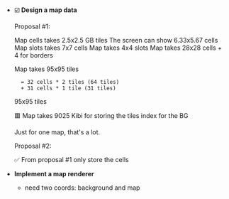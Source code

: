 - ☑️ **Design a map data**

	Proposal #1:

	Map cells takes 2.5x2.5 GB tiles
	The screen can show 6.33x5.67 cells
	Map slots takes 7x7 cells
	Map takes 4x4 slots
	Map takes 28x28 cells + 4 for borders

	Map takes 95x95 tiles

		= 32 cells * 2 tiles (64 tiles)
		+ 31 cells * 1 tile (31 tiles)

	95x95 tiles

	🟥 Map takes 9025 Kibi for storing the tiles index for the BG

	Just for one map, that's a lot.

	Proposal #2:

	✅ From proposal #1 only store the cells	

- **Implement a map renderer**

	- need two coords: background and map

